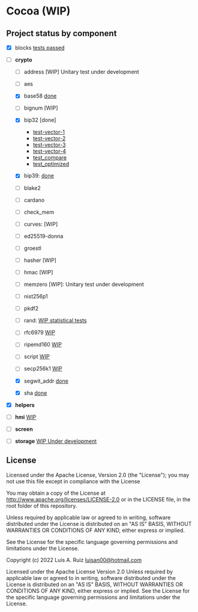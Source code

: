 # Cocoa (WIP)

## Project status by component


- [X] blocks [tests passed](./components/blocks/test/test_blocks.c)

- [ ] **crypto**
  - [ ] address [WIP] Unitary test under development
  - [ ] aes
  - [X] base58 [done](./components/crypto/test/test_base58.c)
  - [ ] bignum [WIP]
  - [X] bip32 [done]
    
    - [test-vector-1](./components/crypto/test/test_v1_bip32.c)
    - [test-vector-2](./components/crypto/test/test_v2_bip32.c)
    - [test-vector-3](./components/crypto/test/test_v3_bip32.c)
    - [test-vector-4](./components/crypto/test/test_v4_bip32.c)
    - [test_compare](./components/crypto/test/test_compare_bip32.c)
    - [test_optimized](./components/crypto/test/test_optimized_bip32.c)

  - [X] bip39: [done](./components/crypto/test/test_bip39.c)
  - [ ] blake2
  - [ ] cardano
  - [ ] check_mem
  - [ ] curves: [WIP]
  - [ ] ed25519-donna
  - [ ] groestl
  - [ ] hasher [WIP]
  - [ ] hmac [WIP]
  - [ ] memzero [WIP]: Unitary test under development
  - [ ] nist256p1
  - [ ] pkdf2
  - [ ] rand: [WIP statistical tests](./components/crypto/test/test_v1_rand.c) 
  - [ ] rfc6979 [WIP](components/crypto/rfc6979)
  - [ ] ripemd160 [WIP](./components/crypto/ripemd160)
  - [ ] script [WIP](./components/crypto/script)
  - [ ] secp256k1 [WIP](./components/crypto/secp256k1)
  - [X] segwit_addr [done](./components/crypto/test/test_segwit_addr.c)
  - [X] sha [done](./components/crypto/test/test_sha.c)

- [X] **helpers**

- [ ] **hmi** [WIP](components/hmi/test/test_hmi.c)

- [ ] **screen**

- [ ] **storage** [WIP Under development](./components/storage/test/test_storage.c)

## License

Licensed under the Apache License, Version 2.0 (the "License"); you may not use this file except in compliance with the License

You may obtain a copy of the License at http://www.apache.org/licenses/LICENSE-2.0 or in the LICENSE file, in the root folder of this repository.

Unless required by applicable law or agreed to in writing, software distributed under the License is distributed on an "AS IS" BASIS, WITHOUT WARRANTIES OR CONDITIONS OF ANY KIND, either express or implied.

See the License for the specific language governing permissions and limitations under the License.

Copyright (c) 2022 Luis A. Ruiz <luisan00@hotmail.com>

Licensed under the Apache License Version 2.0 Unless required by applicable law or agreed to in writing, software distributed under the License is distributed on an "AS IS" BASIS, WITHOUT WARRANTIES OR CONDITIONS OF ANY KIND, either express or implied. See the License for the specific language governing permissions and limitations under the License.
